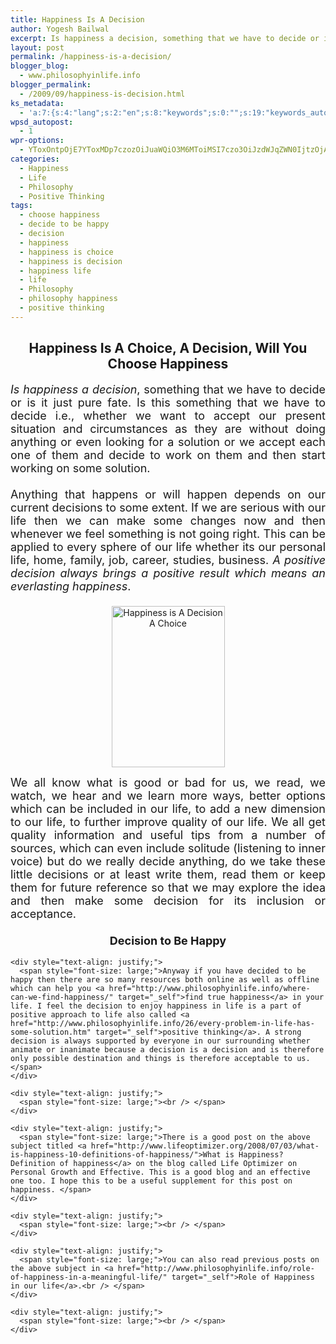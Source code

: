 ```yaml
---
title: Happiness Is A Decision
author: Yogesh Bailwal
excerpt: Is happiness a decision, something that we have to decide or is it just pure fate. Is this something that we have to decide i.e., whether we want to accept our present situation and circumstances as they are without doing anything or even looking for a solution or we accept each one of them and decide to work on them and then start working on some solution.
layout: post
permalink: /happiness-is-a-decision/
blogger_blog:
  - www.philosophyinlife.info
blogger_permalink:
  - /2009/09/happiness-is-decision.html
ks_metadata:
  - 'a:7:{s:4:"lang";s:2:"en";s:8:"keywords";s:0:"";s:19:"keywords_autoupdate";s:1:"0";s:11:"description";s:0:"";s:22:"description_autoupdate";s:1:"0";s:5:"title";s:0:"";s:6:"robots";s:12:"index,follow";}'
wpsd_autopost:
  - 1
wpr-options:
  - YToxOntpOjE7YToxMDp7czozOiJuaWQiO3M6MToiMSI7czo3OiJzdWJqZWN0IjtzOjA6IiI7czo4OiJ0ZXh0Ym9keSI7czowOiIiO3M6ODoiaHRtbGJvZHkiO3M6MDoiIjtzOjc6ImRpc2FibGUiO2k6MDtzOjE1OiJub2N1c3RvbWl6YXRpb24iO2k6MTtzOjEyOiJub3Bvc3RzZXJpZXMiO2k6MTtzOjEwOiJodG1sZW5hYmxlIjtpOjE7czoxMjoiYXR0YWNoaW1hZ2VzIjtpOjE7czoyMToic2tpcGFjdGl2ZXN1YnNjcmliZXJzIjtpOjA7fX0=
categories:
  - Happiness
  - Life
  - Philosophy
  - Positive Thinking
tags:
  - choose happiness
  - decide to be happy
  - decision
  - happiness
  - happiness is choice
  - happiness is decision
  - happiness life
  - life
  - Philosophy
  - philosophy happiness
  - positive thinking
---
```

<span style="font-size: large;"> </span>

<h2 style="text-align: center;">
  Happiness Is A Choice, A Decision, Will You Choose Happiness
</h2>

<div style="text-align: justify;">
  <span style="font-size: large;"><em>Is happiness a decision</em>, something that we have to decide or is it just pure fate. Is this something that we have to decide i.e., whether we want to accept our present situation and circumstances as they are without doing anything or even looking for a solution or we accept each one of them and decide to work on them and then start working on some solution.</span>
</div>

<div style="text-align: justify;">
  <span style="font-size: large;"><br /> </span>
</div>

<div style="text-align: justify;">
  <span style="font-size: large;">Anything that happens or will happen depends on our current decisions to some extent. If we are serious with our life then we can make some changes now and then whenever we feel something is not going right. This can be applied to every sphere of our life whether its our personal life, home, family, job, career, studies, business. <em>A positive decision always brings a positive result which means an everlasting happiness</em>.</span>
</div>

<div style="text-align: justify;">
  <span style="font-size: large;"><br /> </span>
</div>

<div style="text-align: justify;">
  <div class="separator" style="clear: both; text-align: center;">
    <img class="alignleft" style="border: 0pt none;" title="Be Happy Go Lucky" src="http://4.bp.blogspot.com/_isvJWsX6PsU/SrkDrXUTWmI/AAAAAAAAAI8/Md7G9r31pk0/s320/be-happy-go-lucky.jpg" border="0" alt="Happiness is A Decision A Choice" width="181" height="258" />
  </div>
  
  <p>
    <span style="font-size: large;">We all know what is good or bad for us, we read, we watch, we hear and we learn more ways, better options which can be included in our life, to add a new dimension to our life, to further improve quality of our life. We all get quality information and useful tips from a number of sources, which can even include solitude (listening to inner voice) but do we really decide anything, do we take these little decisions or at least write them, read them or keep them for future reference so that we may explore the idea and then make some decision for its inclusion or acceptance. </span></div> <div style="text-align: justify;">
      <h3 style="text-align: center;">
        <span style="font-size: large;">Decision to Be Happy<br /> </span>
      </h3>
    </div>
    
    <div style="text-align: justify;">
      <span style="font-size: large;">Anyway if you have decided to be happy then there are so many resources both online as well as offline which can help you <a href="http://www.philosophyinlife.info/where-can-we-find-happiness/" target="_self">find true happiness</a> in your life. I feel the decision to enjoy happiness in life is a part of positive approach to life also called <a href="http://www.philosophyinlife.info/26/every-problem-in-life-has-some-solution.htm" target="_self">positive thinking</a>. A strong decision is always supported by everyone in our surrounding whether animate or inanimate because a decision is a decision and is therefore only possible destination and things is therefore acceptable to us.</span>
    </div>
    
    <div style="text-align: justify;">
      <span style="font-size: large;"><br /> </span>
    </div>
    
    <div style="text-align: justify;">
      <span style="font-size: large;">There is a good post on the above subject titled <a href="http://www.lifeoptimizer.org/2008/07/03/what-is-happiness-10-definitions-of-happiness/">What is Happiness? Definition of happiness</a> on the blog called Life Optimizer on Personal Growth and Effective. This is a good blog and an effective one too. I hope this to be a useful supplement for this post on happiness. </span>
    </div>
    
    <div style="text-align: justify;">
      <span style="font-size: large;"><br /> </span>
    </div>
    
    <div style="text-align: justify;">
      <span style="font-size: large;">You can also read previous posts on the above subject in <a href="http://www.philosophyinlife.info/role-of-happiness-in-a-meaningful-life/" target="_self">Role of Happiness in our life</a>.<br /> </span>
    </div>
    
    <div style="text-align: justify;">
      <span style="font-size: large;"><br /> </span>
    </div>